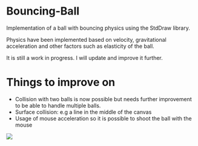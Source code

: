 # Bouncing-Ball
Implementation of a ball with bouncing physics using the StdDraw library.

Physics have been implemented based on velocity, gravitational acceleration and other factors such as elasticity of the ball.

It is still a work in progress. I will update and improve it further.

# Things to improve on
- Collision with two balls is now possible but needs further improvement to be able to handle multiple balls.
- Surface collision: e.g a line in the middle of the canvas
- Usage of mouse acceleration so it is possible to shoot the ball with the mouse

![](https://i.imgur.com/5owrXlG.gif)
